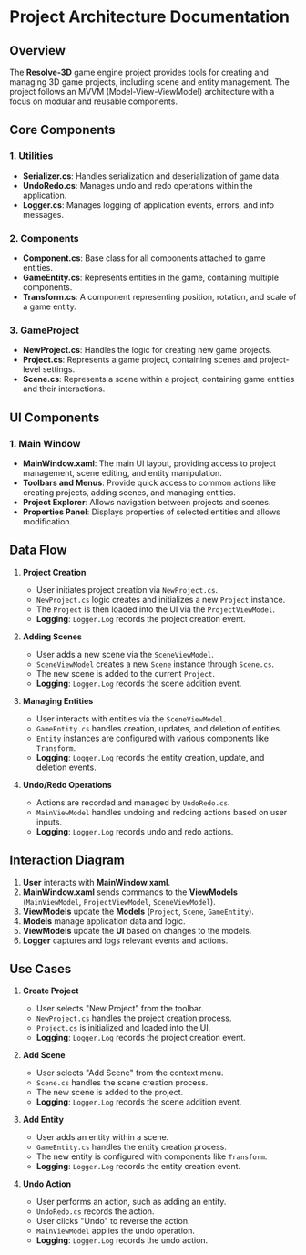# Project Architecture Documentation

## Overview
The **Resolve-3D** game engine project provides tools for creating and managing 3D game projects, including scene and entity management. The project follows an MVVM (Model-View-ViewModel) architecture with a focus on modular and reusable components.

## Core Components
### 1. **Utilities**
- **Serializer.cs**: Handles serialization and deserialization of game data.
- **UndoRedo.cs**: Manages undo and redo operations within the application.
- **Logger.cs**: Manages logging of application events, errors, and info messages.

### 2. **Components**
- **Component.cs**: Base class for all components attached to game entities.
- **GameEntity.cs**: Represents entities in the game, containing multiple components.
- **Transform.cs**: A component representing position, rotation, and scale of a game entity.

### 3. **GameProject**
- **NewProject.cs**: Handles the logic for creating new game projects.
- **Project.cs**: Represents a game project, containing scenes and project-level settings.
- **Scene.cs**: Represents a scene within a project, containing game entities and their interactions.

## UI Components
### 1. **Main Window**
- **MainWindow.xaml**: The main UI layout, providing access to project management, scene editing, and entity manipulation.
- **Toolbars and Menus**: Provide quick access to common actions like creating projects, adding scenes, and managing entities.
- **Project Explorer**: Allows navigation between projects and scenes.
- **Properties Panel**: Displays properties of selected entities and allows modification.

## Data Flow
1. **Project Creation**
   - User initiates project creation via `NewProject.cs`.
   - `NewProject.cs` logic creates and initializes a new `Project` instance.
   - The `Project` is then loaded into the UI via the `ProjectViewModel`.
   - **Logging**: `Logger.Log` records the project creation event.

2. **Adding Scenes**
   - User adds a new scene via the `SceneViewModel`.
   - `SceneViewModel` creates a new `Scene` instance through `Scene.cs`.
   - The new scene is added to the current `Project`.
   - **Logging**: `Logger.Log` records the scene addition event.

3. **Managing Entities**
   - User interacts with entities via the `SceneViewModel`.
   - `GameEntity.cs` handles creation, updates, and deletion of entities.
   - `Entity` instances are configured with various components like `Transform`.
   - **Logging**: `Logger.Log` records the entity creation, update, and deletion events.

4. **Undo/Redo Operations**
   - Actions are recorded and managed by `UndoRedo.cs`.
   - `MainViewModel` handles undoing and redoing actions based on user inputs.
   - **Logging**: `Logger.Log` records undo and redo actions.

## Interaction Diagram
1. **User** interacts with **MainWindow.xaml**.
2. **MainWindow.xaml** sends commands to the **ViewModels** (`MainViewModel`, `ProjectViewModel`, `SceneViewModel`).
3. **ViewModels** update the **Models** (`Project`, `Scene`, `GameEntity`).
4. **Models** manage application data and logic.
5. **ViewModels** update the **UI** based on changes to the models.
6. **Logger** captures and logs relevant events and actions.

## Use Cases
1. **Create Project**
   - User selects "New Project" from the toolbar.
   - `NewProject.cs` handles the project creation process.
   - `Project.cs` is initialized and loaded into the UI.
   - **Logging**: `Logger.Log` records the project creation event.

2. **Add Scene**
   - User selects "Add Scene" from the context menu.
   - `Scene.cs` handles the scene creation process.
   - The new scene is added to the project.
   - **Logging**: `Logger.Log` records the scene addition event.

3. **Add Entity**
   - User adds an entity within a scene.
   - `GameEntity.cs` handles the entity creation process.
   - The new entity is configured with components like `Transform`.
   - **Logging**: `Logger.Log` records the entity creation event.

4. **Undo Action**
   - User performs an action, such as adding an entity.
   - `UndoRedo.cs` records the action.
   - User clicks "Undo" to reverse the action.
   - `MainViewModel` applies the undo operation.
   - **Logging**: `Logger.Log` records the undo action.
